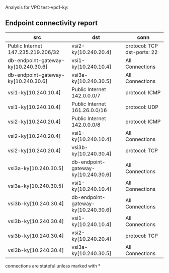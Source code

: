 Analysis for VPC test-vpc1-ky:
## Endpoint connectivity report
| src | dst | conn |
|-----|-----|------|
| Public Internet 147.235.219.206/32 | vsi2-ky[10.240.20.4] | protocol: TCP dst-ports: 22 |
| db-endpoint-gateway-ky[10.240.30.6] | vsi1-ky[10.240.10.4] | All Connections |
| db-endpoint-gateway-ky[10.240.30.6] | vsi3a-ky[10.240.30.5] | All Connections |
| vsi1-ky[10.240.10.4] | Public Internet 142.0.0.0/7 | protocol: ICMP |
| vsi1-ky[10.240.10.4] | Public Internet 161.26.0.0/16 | protocol: UDP |
| vsi2-ky[10.240.20.4] | Public Internet 142.0.0.0/8 | protocol: ICMP |
| vsi2-ky[10.240.20.4] | vsi1-ky[10.240.10.4] | All Connections |
| vsi2-ky[10.240.20.4] | vsi3b-ky[10.240.30.4] | protocol: TCP |
| vsi3a-ky[10.240.30.5] | db-endpoint-gateway-ky[10.240.30.6] | All Connections |
| vsi3a-ky[10.240.30.5] | vsi1-ky[10.240.10.4] | All Connections |
| vsi3b-ky[10.240.30.4] | db-endpoint-gateway-ky[10.240.30.6] | All Connections |
| vsi3b-ky[10.240.30.4] | vsi1-ky[10.240.10.4] | All Connections |
| vsi3b-ky[10.240.30.4] | vsi2-ky[10.240.20.4] | protocol: TCP |
| vsi3b-ky[10.240.30.4] | vsi3a-ky[10.240.30.5] | All Connections |

connections are stateful unless marked with *
